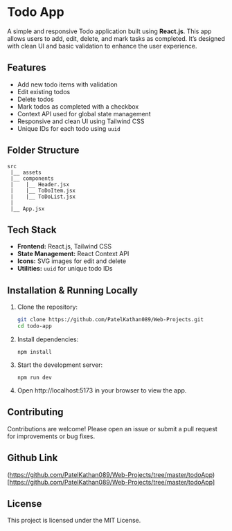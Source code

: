 # Todo App

A simple and responsive Todo application built using **React.js**. This app allows users to add, edit, delete, and mark tasks as completed. It’s designed with clean UI and basic validation to enhance the user experience.

## Features

- Add new todo items with validation
- Edit existing todos
- Delete todos
- Mark todos as completed with a checkbox
- Context API used for global state management
- Responsive and clean UI using Tailwind CSS
- Unique IDs for each todo using `uuid`

## Folder Structure

```
src
 |__ assets
 |__ components
 |    |__ Header.jsx
 |    |__ ToDoItem.jsx
 |    |__ ToDoList.jsx
 |
 |__ App.jsx

```

## Tech Stack

- **Frontend:** React.js, Tailwind CSS
- **State Management:** React Context API
- **Icons:** SVG images for edit and delete
- **Utilities:** `uuid` for unique todo IDs

## Installation & Running Locally

1. Clone the repository:

   ```bash
   git clone https://github.com/PatelKathan089/Web-Projects.git
   cd todo-app
   ```
2. Install dependencies:

    ```
    npm install
    ```

3. Start the development server:

    ```
    npm run dev
    ```

4. Open http://localhost:5173 in your browser to view the app.

## Contributing

Contributions are welcome! Please open an issue or submit a pull request for improvements or bug fixes.

## Github Link

(https://github.com/PatelKathan089/Web-Projects/tree/master/todoApp)[https://github.com/PatelKathan089/Web-Projects/tree/master/todoApp]

## License

This project is licensed under the MIT License.

